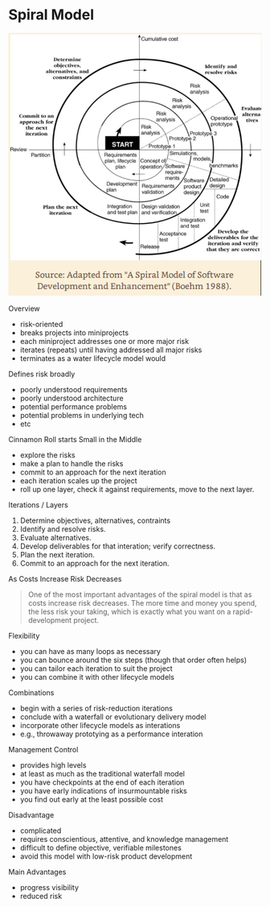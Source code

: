 # Spiral Model

![Spiral Model Diagram](./spiral.png)

Overview

- risk-oriented
- breaks projects into miniprojects
- each miniproject addresses one or more major risk
- iterates (repeats) until having addressed all major risks
- terminates as a water lifecycle model would

Defines risk broadly

- poorly understood requirements
- poorly understood architecture
- potential performance problems
- potential problems in underlying tech
- etc

Cinnamon Roll starts Small in the Middle

- explore the risks
- make a plan to handle the risks
- commit to an approach for the next iteration
- each iteration scales up the project
- roll up one layer, check it against requirements, move to the next layer.

Iterations / Layers

1. Determine objectives, alternatives, contraints
2. Identify and resolve risks.
3. Evaluate alternatives.
4. Develop deliverables for that interation; verify correctness.
5. Plan the next iteration.
6. Commit to an approach for the next iteration. 

As Costs Increase Risk Decreases

> One of the most important advantages of the spiral model is that as 
> costs increase risk decreases. The more time and money you spend, the
> less risk your taking, which is exactly what you want on a rapid-development
> project.

Flexibility

- you can have as many loops as necessary
- you can bounce around the six steps (though that order often helps)
- you can tailor each iteration to suit the project
- you can combine it with other lifecycle models

Combinations

- begin with a series of risk-reduction iterations
- conclude with a waterfall or evolutionary delivery model
- incorporate other lifecycle models as interations
- e.g., throwaway prototying as a performance interation

Management Control

- provides high levels
- at least as much as the traditional waterfall model
- you have checkpoints at the end of each iteration
- you have early indications of insurmountable risks
- you find out early at the least possible cost

Disadvantage

- complicated
- requires conscientious, attentive, and knowledge management
- difficult to define objective, verifiable milestones
- avoid this model with low-risk product development

Main Advantages
- progress visibility
- reduced risk